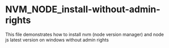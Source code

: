 # NVM_NODE_install-without-admin-rights
This file demonstrates how to install nvm (node version manager) and node js latest version on windows without admin rights

